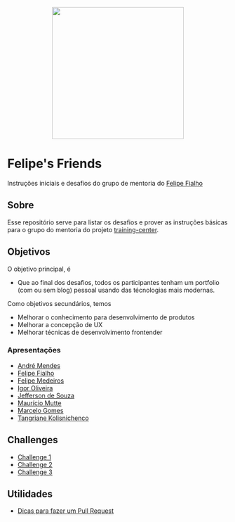 <p align="center"><img src="https://user-images.githubusercontent.com/3603793/28849593-1d731f5c-76ee-11e7-8e7a-c39e80af1c2f.png" width="300"></p>

# Felipe's Friends

Instruções iniciais e desafios do grupo de mentoria do [Felipe Fialho](https://github.com/training-center/mentoria/blob/master/profiles/mentors/profiles/felipe_fialho.md)

## Sobre

Esse repositório serve para listar os desafios e prover as instruções básicas para o grupo do mentoria do projeto [training-center](https://github.com/training-center).

## Objetivos

O objetivo principal, é 

- Que ao final dos desafios, todos os participantes tenham um portfolio (com ou sem blog) pessoal usando das técnologias mais modernas.

Como objetivos secundários, temos 

- Melhorar o conhecimento para desenvolvimento de produtos
- Melhorar a concepção de UX 
- Melhorar técnicas de desenvolvimento frontender

### Apresentações

- [André Mendes](apresentacoes/andre-mendes.md)
- [Felipe Fialho](apresentacoes/felipe-fialho.md)
- [Felipe Medeiros](apresentacoes/felipe-medeiros.md)
- [Igor Oliveira](apresentacoes/igor-oliveira.md)
- [Jefferson de Souza](apresentacoes/jefferson-de-souza.md)
- [Maurício Mutte](apresentacoes/mauricio-mutte.md)
- [Marcelo Gomes](apresentacoes/marcelo_gomes.md)
- [Tangriane Kolisnichenco](apresentacoes/tangriane-kolisnichenco.md)

## Challenges

- [Challenge 1](challenges/challenge-1.md)
- [Challenge 2](challenges/challenge-2.md)
- [Challenge 3](challenges/challenge-3.md)

## Utilidades

- [Dicas para fazer um Pull Request](utils/pull-request.md)




